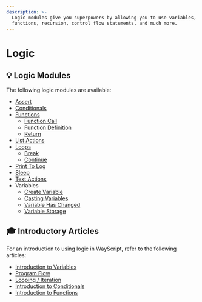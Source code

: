 ```yaml
---
description: >-
  Logic modules give you superpowers by allowing you to use variables,
  functions, recursion, control flow statements, and much more.
---
```


# Logic

## 💡 Logic Modules

The following logic modules are available:

* [Assert](assert.md)
* [Conditionals](conditionals.md)
* [Functions](functions/)
  * [Function Call](functions/function-call.md)
  * [Function Definition](functions/function-definition.md)
  * [Return](functions/return.md)
* [List Actions](list-actions.md)
* [Loops](loop/)
  * [Break](loop/break.md)
  * [Continue](loop/continue.md)
* [Print To Log](print-to-log.md)
* [Sleep](sleep.md)
* [Text Actions](text-actions.md)
* Variables
  * [Create Variable](create-variable.md)
  * [Casting Variables](cast.md)
  * [Variable Has Changed](variable-has-changed.md)
  * [Variable Storage](variable-storage.md)

## 🎓 Introductory Articles

For an introduction to using logic in WayScript, refer to the following articles:

* [Introduction to Variables](../../getting_started/variables.md)
* [Program Flow](../../getting_started/script-flow.md)
* [Looping / Iteration](../../getting_started/looping-iteration.md)
* [Introduction to Conditionals](../../getting_started/conditionals.md)
* [Introduction to Functions](../../getting_started/functions.md)

